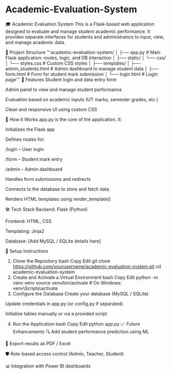 # Academic-Evaluation-System

🎓 Academic Evaluation System
This is a Flask-based web application designed to evaluate and manage student academic performance. It provides separate interfaces for students and administrators to input, view, and manage academic data.

📁 Project Structure
'''academic-evaluation-system/
│
├── app.py # Main Flask application: routes, logic, and DB interaction
│
├── static/
│ └── css/
│ └── styles.css # Custom CSS styles
│
├── templates/
│ ├── admin_students.html # Admin dashboard to manage student data
│ ├── form.html # Form for student mark submission
│ └── login.html # Login page'''
🚀 Features
Student login and data entry form

Admin panel to view and manage student performance

Evaluation based on academic inputs (UT marks, semester grades, etc.)

Clean and responsive UI using custom CSS

🧠 How it Works
app.py is the core of the application. It:

Initializes the Flask app

Defines routes for:

/login – User login

/form – Student mark entry

/admin – Admin dashboard

Handles form submissions and redirects

Connects to the database to store and fetch data

Renders HTML templates using render_template()

🛠️ Tech Stack
Backend: Flask (Python)

Frontend: HTML, CSS

Templating: Jinja2

Database: [Add MySQL / SQLite details here]

🔧 Setup Instructions
1. Clone the Repository
bash
Copy
Edit
git clone https://github.com/yourusername/academic-evaluation-system.git
cd academic-evaluation-system
2. Create and Activate a Virtual Environment
bash
Copy
Edit
python -m venv venv
source venv/bin/activate        # On Windows: venv\Scripts\activate
3. Configure the Database
Create your database (MySQL / SQLite)

Update credentials in app.py (or config.py if separated)

Initialize tables manually or via a provided script

4. Run the Application
bash
Copy
Edit
python app.py
📈 Future Enhancements
🔍 Add student performance prediction using ML

📄 Export results as PDF / Excel

🛡️ Role-based access control (Admin, Teacher, Student)

📊 Integration with Power BI dashboards
